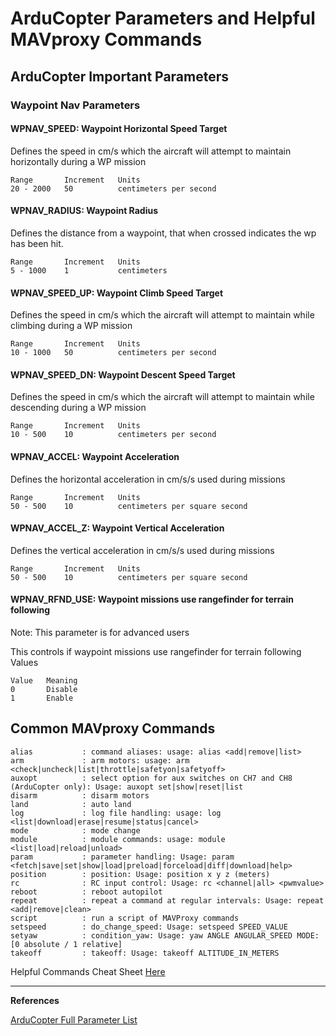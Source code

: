 # ArduCopter Parameters and Helpful MAVproxy Commands

## ArduCopter Important Parameters

### Waypoint Nav Parameters 

#### WPNAV_SPEED: Waypoint Horizontal Speed Target

Defines the speed in cm/s which the aircraft will attempt to maintain horizontally during a WP mission
```
Range 	    Increment 	Units
20 - 2000 	50 	        centimeters per second
```
#### WPNAV_RADIUS: Waypoint Radius

Defines the distance from a waypoint, that when crossed indicates the wp has been hit.
```
Range 	    Increment 	Units
5 - 1000 	1 	        centimeters
```
#### WPNAV_SPEED_UP: Waypoint Climb Speed Target

Defines the speed in cm/s which the aircraft will attempt to maintain while climbing during a WP mission
```
Range 	    Increment 	Units
10 - 1000 	50 	        centimeters per second
```

#### WPNAV_SPEED_DN: Waypoint Descent Speed Target

Defines the speed in cm/s which the aircraft will attempt to maintain while descending during a WP mission
```
Range 	    Increment 	Units
10 - 500 	10 	        centimeters per second
```
#### WPNAV_ACCEL: Waypoint Acceleration
Defines the horizontal acceleration in cm/s/s used during missions
```
Range 	    Increment 	Units
50 - 500 	10 	        centimeters per square second
```
#### WPNAV_ACCEL_Z: Waypoint Vertical Acceleration

Defines the vertical acceleration in cm/s/s used during missions
```
Range 	    Increment 	Units
50 - 500 	10 	        centimeters per square second
```
#### WPNAV_RFND_USE: Waypoint missions use rangefinder for terrain following
Note: This parameter is for advanced users

This controls if waypoint missions use rangefinder for terrain following
Values
```
Value 	Meaning
0 	    Disable
1 	    Enable
```

## Common MAVproxy Commands

```
alias           : command aliases: usage: alias <add|remove|list>
arm             : arm motors: usage: arm <check|uncheck|list|throttle|safetyon|safetyoff>
auxopt          : select option for aux switches on CH7 and CH8 (ArduCopter only): Usage: auxopt set|show|reset|list 
disarm          : disarm motors
land            : auto land
log             : log file handling: usage: log <list|download|erase|resume|status|cancel>
mode            : mode change
module          : module commands: usage: module <list|load|reload|unload>
param           : parameter handling: Usage: param <fetch|save|set|show|load|preload|forceload|diff|download|help>
position        : position: Usage: position x y z (meters)
rc              : RC input control: Usage: rc <channel|all> <pwmvalue>
reboot          : reboot autopilot
repeat          : repeat a command at regular intervals: Usage: repeat <add|remove|clean>
script          : run a script of MAVProxy commands
setspeed        : do_change_speed: Usage: setspeed SPEED_VALUE
setyaw          : condition_yaw: Usage: yaw ANGLE ANGULAR_SPEED MODE:[0 absolute / 1 relative]
takeoff         : takeoff: Usage: takeoff ALTITUDE_IN_METERS
```

Helpful Commands Cheat Sheet [Here](helpful_commands.md) 

---
**References**

[ArduCopter Full Parameter List](http://ardupilot.org/copter/docs/parameters.html)
